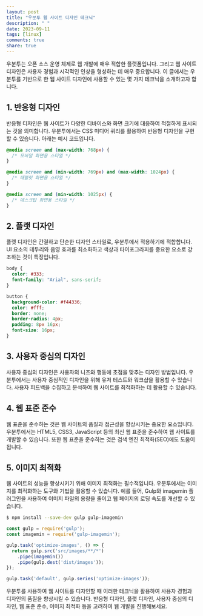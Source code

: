 ```yaml
---
layout: post
title: "우분투 웹 사이트 디자인 테크닉"
description: " "
date: 2023-09-11
tags: [linux]
comments: true
share: true
---
```


우분투는 오픈 소스 운영 체제로 웹 개발에 매우 적합한 플랫폼입니다. 그리고 웹 사이트 디자인은 사용자 경험과 시각적인 인상을 형성하는 데 매우 중요합니다. 이 글에서는 우분투를 기반으로 한 웹 사이트 디자인에 사용할 수 있는 몇 가지 테크닉을 소개하고자 합니다.

## 1. 반응형 디자인

반응형 디자인은 웹 사이트가 다양한 디바이스와 화면 크기에 대응하여 적절하게 표시되는 것을 의미합니다. 우분투에서는 CSS 미디어 쿼리를 활용하여 반응형 디자인을 구현할 수 있습니다. 아래는 예시 코드입니다.

```css
@media screen and (max-width: 768px) {
  /* 모바일 화면용 스타일 */
}

@media screen and (min-width: 769px) and (max-width: 1024px) {
  /* 태블릿 화면용 스타일 */
}

@media screen and (min-width: 1025px) {
  /* 데스크탑 화면용 스타일 */
}
```

## 2. 플랫 디자인

플랫 디자인은 간결하고 단순한 디자인 스타일로, 우분투에서 적용하기에 적합합니다. UI 요소의 테두리와 음영 효과를 최소화하고 색상과 타이포그라피를 중요한 요소로 강조하는 것이 특징입니다.

```css
body {
  color: #333;
  font-family: "Arial", sans-serif;
}

button {
  background-color: #f44336;
  color: #fff;
  border: none;
  border-radius: 4px;
  padding: 8px 16px;
  font-size: 16px;
}
```

## 3. 사용자 중심의 디자인

사용자 중심의 디자인은 사용자의 니즈와 행동에 초점을 맞추는 디자인 방법입니다. 우분투에서는 사용자 중심적인 디자인을 위해 유저 테스트와 워크샵을 활용할 수 있습니다. 사용자 피드백을 수집하고 분석하여 웹 사이트를 최적화하는 데 활용할 수 있습니다.

## 4. 웹 표준 준수

웹 표준을 준수하는 것은 웹 사이트의 품질과 접근성을 향상시키는 중요한 요소입니다. 우분투에서는 HTML5, CSS3, JavaScript 등의 최신 웹 표준을 준수하여 웹 사이트를 개발할 수 있습니다. 또한 웹 표준을 준수하는 것은 검색 엔진 최적화(SEO)에도 도움이 됩니다.

## 5. 이미지 최적화

웹 사이트의 성능을 향상시키기 위해 이미지 최적화는 필수적입니다. 우분투에서는 이미지를 최적화하는 도구와 기법을 활용할 수 있습니다. 예를 들어, Gulp와 imagemin 플러그인을 사용하여 이미지 파일의 용량을 줄이고 웹 페이지의 로딩 속도를 개선할 수 있습니다.

```bash
$ npm install --save-dev gulp gulp-imagemin
```

```javascript
const gulp = require('gulp');
const imagemin = require('gulp-imagemin');

gulp.task('optimize-images', () => {
  return gulp.src('src/images/**/*')
    .pipe(imagemin())
    .pipe(gulp.dest('dist/images'));
});

gulp.task('default', gulp.series('optimize-images'));

```

우분투를 사용하여 웹 사이트를 디자인할 때 이러한 테크닉을 활용하여 사용자 경험과 디자인의 품질을 향상시킬 수 있습니다. 반응형 디자인, 플랫 디자인, 사용자 중심의 디자인, 웹 표준 준수, 이미지 최적화 등을 고려하여 웹 개발을 진행해보세요.